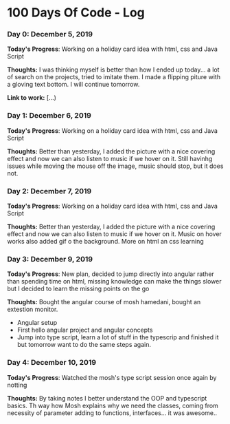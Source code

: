 # 100 Days Of Code - Log

### Day 0: December 5, 2019

**Today's Progress**: Working on a holiday card idea with html, css and Java Script

**Thoughts:** I was thinking myself is better than how I ended up today...
a lot of search on the projects, tried to imitate them. I made a flipping piture with a gloving
text bottom. I will continue tomorrow.

**Link to work:** [...)

### Day 1: December 6, 2019

**Today's Progress**: Working on a holiday card idea with html, css and Java Script

**Thoughts:** Better than yesterday, I added the picture with a nice covering effect and now we can also listen to music if we hover on it. Still havinhg issues while moving the mouse off the image, music should stop, but it does not.

### Day 2: December 7, 2019

**Today's Progress**: Working on a holiday card idea with html, css and Java Script

**Thoughts:** Better than yesterday, I added the picture with a nice covering effect and now we can also listen to music if we hover on it. Music on hover works also added gif o the background. More on html an css learning

### Day 3: December 9, 2019

**Today's Progress**: New plan, decided to jump directly into angular rather than spending time on html, missing knowledge can
make the things slower but I decided to learn the missing points on the go

**Thoughts:** Bought the angular course of mosh hamedani, bought an extestion monitor.

- Angular setup
- First hello angular project and angular concepts
- Jump into type script, learn a lot of stuff in the typescrip and finished it but tomorrow want to do the same steps again.



### Day 4: December 10, 2019

**Today's Progress**: Watched the mosh's type script session once again by notting

**Thoughts:** By taking notes I better understand the OOP and typescript basics.
Th way how Mosh explains why we need the classes, coming from necessity of parameter adding to functions, interfaces... it was awesome..
